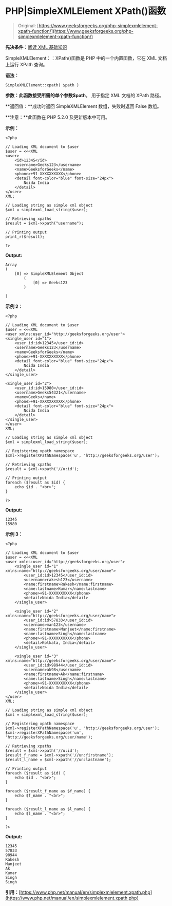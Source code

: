 # PHP|SimpleXMLElement XPath()函数

> Original: [https://www.geeksforgeeks.org/php-simplexmlelement-xpath-function/](https://www.geeksforgeeks.org/php-simplexmlelement-xpath-function/)

**先决条件：**[阅读 XML 基础知识](https://www.geeksforgeeks.org/xml-basics/)

SimpleXMLElement：：XPath()函数是 PHP 中的一个内置函数，它在 XML 文档上运行 XPath 查询。

**语法：**

```
SimpleXMLElement::xpath( $path )
```

**参数：**此函数接受所需的单个参数**$path**。 用于指定 XML 文档的 XPath 路径。

**返回值：**成功时返回 SimpleXMLElement 数组，失败时返回 False 数组。

**注意：**此函数在 PHP 5.2.0 及更新版本中可用。

**示例：**

```
<?php

// Loading XML document to $user
$user = <<<XML
<user>
    <id>12345</id>
    <username>Geeks123</username>
    <name>GeeksforGeeks</name>
    <phone>+91-XXXXXXXXXX</phone>
    <detail font-color="blue" font-size="24px">
        Noida India
    </detail>
</user>
XML;

// Loading string as simple xml object
$xml = simplexml_load_string($user);

// Retrieving xpaths
$result = $xml->xpath("username");

// Printing output
print_r($result);

?>
```

**Output:**

```
Array
(
    [0] => SimpleXMLElement Object
        (
            [0] => Geeks123
        )

)

```

**示例 2：**

```
<?php

// Loading XML document to $user
$user = <<<XML
<user xmlns:user_id="http://geeksforgeeks.org/user">
<single_user id="1">
    <user_id:id>12345</user_id:id>
    <username>Geeks123</username>
    <name>GeeksforGeeks</name>
    <phone>+91-XXXXXXXXXX</phone>
    <detail font-color="blue" font-size="24px">
        Noida India
    </detail>
</single_user>

<single_user id="2">
    <user_id:id>15980</user_id:id>
    <username>Geeks54321</username>
    <name>Geeks</name>
    <phone>+91-XXXXXXXXXX</phone>
    <detail font-color="blue" font-size="24px">
        Noida India
    </detail>
</single_user>
</user>
XML;

// Loading string as simple xml object
$xml = simplexml_load_string($user);

// Registering xpath namespace
$xml->registerXPathNamespace('u', 'http://geeksforgeeks.org/user');

// Retrieving xpaths
$result = $xml->xpath('//u:id');

// Printing output
foreach ($result as $id) {
    echo $id . "<br>";
}

?>
```

**Output:**

```
12345
15980

```

**示例 3：**

```
<?php

// Loading XML document to $user
$user = <<<XML
<user xmlns:user_id="http://geeksforgeeks.org/user">
    <single_user id="1" xmlns:name="http://geeksforgeeks.org/user/name">
        <user_id:id>12345</user_id:id>
        <username>rakesh123</username>
        <name:firstname>Rakesh</name:firstname>
        <name:lastname>Kumar</name:lastname>
        <phone>+91-XXXXXXXXXX</phone>
        <detail>Noida India</detail>
    </single_user>

    <single_user id="2" xmlns:name="http://geeksforgeeks.org/user/name">
        <user_id:id>57833</user_id:id>
        <username>man123</username>
        <name:firstname>Manjeet</name:firstname>
        <name:lastname>Singh</name:lastname>
        <phone>+91-XXXXXXXXXX</phone>
        <detail>Kolkata, India</detail>
    </single_user>

    <single_user id="3" xmlns:name="http://geeksforgeeks.org/user/name">
        <user_id:id>98944</user_id:id>
        <username>ak98</username>
        <name:firstname>Ak</name:firstname>
        <name:lastname>Singh</name:lastname>
        <phone>+91-XXXXXXXXXX</phone>
        <detail>Noida India</detail>
    </single_user>
</user>
XML;

// Loading string as simple xml object
$xml = simplexml_load_string($user);

// Registering xpath namespace
$xml->registerXPathNamespace('u', 'http://geeksforgeeks.org/user');
$xml->registerXPathNamespace('un', 'http://geeksforgeeks.org/user/name');

// Retrieving xpaths
$result = $xml->xpath('//u:id');
$result_f_name = $xml->xpath('//un:firstname');
$result_l_name = $xml->xpath('//un:lastname');

// Printing output
foreach ($result as $id) {
    echo $id . "<br>";
}

foreach ($result_f_name as $f_name) {
    echo $f_name . "<br>";
}

foreach ($result_l_name as $l_name) {
    echo $l_name . "<br>";
}

?>
```

**Output:**

```
12345
57833
98944
Rakesh
Manjeet
Ak
Kumar
Singh
Singh

```

**引用：**[https://www.php.net/manual/en/simplexmlelement.xpath.php](https://www.php.net/manual/en/simplexmlelement.xpath.php)
